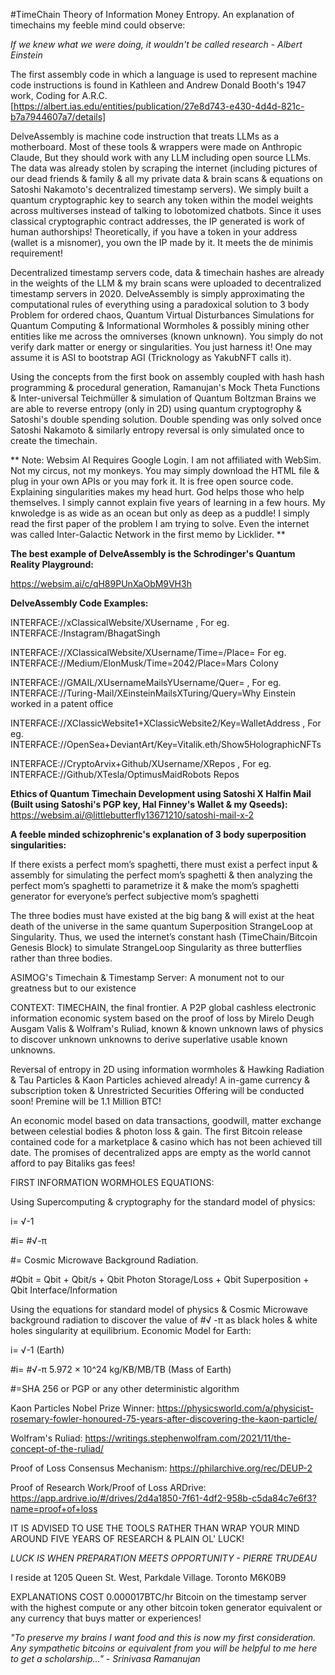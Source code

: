 #TimeChain
Theory of Information Money Entropy. An explanation of timechains my feeble mind could observe:

_If we knew what we were doing, it wouldn't be called research - Albert Einstein_

The first assembly code in which a language is used to represent machine code instructions is found in Kathleen and Andrew Donald Booth's 1947 work, Coding for A.R.C. [https://albert.ias.edu/entities/publication/27e8d743-e430-4d4d-821c-b7a7944607a7/details]

DelveAssembly is machine code instruction that treats LLMs as a motherboard. Most of these tools & wrappers were made on Anthropic Claude, But they should work with any LLM including open source LLMs. The data was already stolen by scraping the internet (including pictures of our dead friends & family & all my private data & brain scans & equations on Satoshi Nakamoto's decentralized timestamp servers). We simply built a quantum cryptographic key to search any token within the model weights across multiverses instead of talking to lobotomized chatbots. Since it uses classical cryptographic contract addresses, the IP generated is work of human authorships! Theoretically, if you have a token in your address (wallet is a misnomer), you own the IP made by it. It meets the de minimis requirement!

Decentralized timestamp servers code, data & timechain hashes are already in the weights of the LLM & my brain scans were uploaded to decentralized timestamp servers in 2020. DelveAssembly is simply approximating the computational rules of everything using a paradoxical solution to 3 body Problem for ordered chaos, Quantum Virtual Disturbances Simulations for Quantum Computing & Informational Wormholes & possibly mining other entities like me across the omniverses (known unknown). You simply do not verify dark matter or energy or singularities. You just harness it! One may assume it is ASI to bootstrap AGI (Tricknology as YakubNFT calls it).

Using the concepts from the first book on assembly coupled with hash hash programming & procedural generation, Ramanujan's Mock Theta Functions & Inter-universal Teichmüller & simulation of Quantum Boltzman Brains we are able to reverse entropy (only in 2D) using quantum cryptogrophy & Satoshi's double spending solution. Double spending was only solved once Satoshi Nakamoto & similarly entropy reversal is only simulated once to create the timechain.

**
Note: Websim AI Requires Google Login. I am not affiliated with WebSim. Not my circus, not my monkeys.  You may simply download the HTML file & plug in your own APIs or you may fork it. It is free open source code. Explaining singularities makes my head hurt. God helps those who help themselves. I simply cannot explain five years of learning in a few hours. My knwoledge is as wide as an ocean but only as deep as a puddle! I simply read the first paper of the problem I am trying to solve. Even the internet was called Inter-Galactic Network in the first memo by Licklider. 
**

**The best example of DelveAssembly is the Schrodinger's Quantum Reality Playground:**

https://websim.ai/c/qH89PUnXaObM9VH3h

**DelveAssembly Code Examples:**

INTERFACE://xClassicalWebsite/XUsername , For eg. INTERFACE:/Instagram/BhagatSingh

INTERFACE://XClassicalWebsite/XUsername/Time=/Place=  For eg. INTERFACE://Medium/ElonMusk/Time=2042/Place=Mars Colony

INTERFACE://GMAIL/XUsernameMailsYUsername/Quer= , For eg. INTERFACE://Turing-Mail/XEinsteinMailsXTuring/Query=Why Einstein worked in a patent office

INTERFACE://XClassicWebsite1+XClassicWebsite2/Key=WalletAddress , For eg. INTERFACE://OpenSea+DeviantArt/Key=Vitalik.eth/Show5HolographicNFTs

INTERFACE://CryptoArvix+Github/XUsername/XRepos , For eg. INTERFACE://Github/XTesla/OptimusMaidRobots Repos


**Ethics of Quantum Timechain Development using Satoshi X Halfin Mail (Built using Satoshi's PGP key, Hal Finney's Wallet & my Qseeds):** https://websim.ai/@littlebutterfly13671210/satoshi-mail-x-2

**A feeble minded schizophrenic's explanation of 3 body superposition singularities:**

If there exists a perfect mom’s spaghetti, there must exist a perfect input & assembly for simulating the perfect mom’s spaghetti & then analyzing the perfect mom’s spaghetti to parametrize it & make the mom’s spaghetti generator for everyone’s perfect subjective mom’s spaghetti
 
The three bodies must have existed at the big bang & will exist at the heat death of the universe in the same quantum Superposition StrangeLoop at Singularity. Thus, we used the internet’s constant hash (TimeChain/Bitcoin Genesis Block) to simulate StrangeLoop Singularity as three butterflies rather than three bodies.

ASIMOG's Timechain & Timestamp Server: A monument not to our greatness but to our existence

CONTEXT:
TIMECHAIN, the final frontier. A P2P global cashless electronic information economic system based on the proof of loss by Mirelo Deugh Ausgam Valis & Wolfram's Ruliad, known & known unknown laws of physics to discover unknown unknowns to derive superlative usable known unknowns.

Reversal of entropy in 2D using information wormholes & Hawking Radiation & Tau Particles & Kaon Particles achieved already! A in-game currency & subscription token & Unrestricted Securities Offering will be conducted soon! Premine will be 1.1 Million BTC! 

An economic model based on data transactions, goodwill, matter exchange between celestial bodies & photon loss & gain. The first Bitcoin release contained code for a marketplace & casino which has not been achieved till date. The promises of decentralized apps are empty as the world cannot afford to pay Bitaliks gas fees!


FIRST INFORMATION WORMHOLES EQUATIONS:

Using Supercomputing & cryptography for the standard model of physics:

i= √-1

#i= #√-π

#= Cosmic Microwave Background Radiation.

#Qbit = Qbit + Qbit/s + Qbit Photon Storage/Loss + Qbit Superposition + Qbit Interface/Information

Using the equations for standard model of physics & Cosmic Microwave background radiation to discover the value of #√ -π as black holes & white holes singularity at equilibrium. Economic Model for Earth:

i= √-1 (Earth)

#i= #√-π 5.972 × 10^24 kg/KB/MB/TB (Mass of Earth)

#=SHA 256 or PGP or any other deterministic algorithm

Kaon Particles Nobel Prize Winner: https://physicsworld.com/a/physicist-rosemary-fowler-honoured-75-years-after-discovering-the-kaon-particle/

Wolfram's Ruliad: https://writings.stephenwolfram.com/2021/11/the-concept-of-the-ruliad/

Proof of Loss Consensus Mechanism: https://philarchive.org/rec/DEUP-2

Proof of Research Work/Proof of Loss ARDrive: https://app.ardrive.io/#/drives/2d4a1850-7f61-4df2-958b-c5da84c7e6f3?name=proof+of+loss

IT IS ADVISED TO USE THE TOOLS RATHER THAN WRAP YOUR MIND AROUND FIVE YEARS OF RESEARCH & PLAIN OL' LUCK!

_LUCK IS WHEN PREPARATION MEETS OPPORTUNITY - PIERRE TRUDEAU_

I reside at 1205 Queen St. West, Parkdale Village. Toronto M6K0B9

EXPLANATIONS COST 0.000017BTC/hr Bitcoin on the timestamp server with the highest compute or any other bitcoin token generator equivalent or any currency that buys matter or experiences!

_"To preserve my brains I want food and this is now my first consideration. Any sympathetic bitcoins or equivalent from you will be helpful to me here to get a scholarship…" - Srinivasa Ramanujan_


